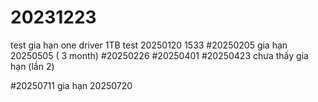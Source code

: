 # 20231223
test gia hạn one driver 1TB
test 20250120 1533
#20250205
gia hạn 20250505 ( 3 month)
#20250226
#20250401
#20250423
chưa thấy gia hạn (lần 2)

#20250711
gia hạn 20250720
